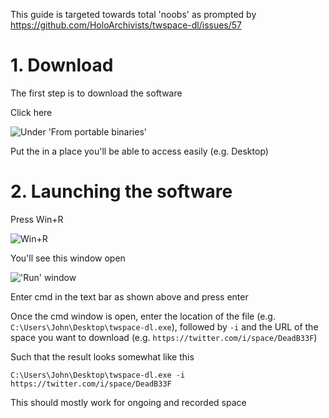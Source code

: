This guide is targeted towards total 'noobs' as prompted by https://github.com/HoloArchivists/twspace-dl/issues/57

# 1. Download
The first step is to download the software

Click here

![Under 'From portable binaries'](https://user-images.githubusercontent.com/77058942/169108801-549f0ae4-b5f7-43ef-9c93-e813ee09596e.png)

Put the in a place you'll be able to access easily (e.g. Desktop)

# 2. Launching the software
Press Win+R

![Win+R](https://user-images.githubusercontent.com/77058942/169109433-db730bef-5e1b-41b6-828f-bca32bb56e6a.png)

You'll see this window open

!['Run' window](https://user-images.githubusercontent.com/77058942/169109571-ea20df43-bf9b-4e31-a039-171af89b8760.png)

Enter cmd in the text bar as shown above and press enter

Once the cmd window is open, enter the location of the file (e.g. `C:\Users\John\Desktop\twspace-dl.exe`), followed by `-i` 
and the URL of the space you want to download (e.g. `https://twitter.com/i/space/DeadB33F`)

Such that the result looks somewhat like this 
```
C:\Users\John\Desktop\twspace-dl.exe -i https://twitter.com/i/space/DeadB33F
```

This should mostly work for ongoing and recorded space
